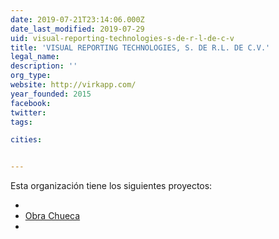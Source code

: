```yaml
---
date: 2019-07-21T23:14:06.000Z
date_last_modified: 2019-07-29
uid: visual-reporting-technologies-s-de-r-l-de-c-v
title: 'VISUAL REPORTING TECHNOLOGIES, S. DE R.L. DE C.V.'
legal_name: 
description: ''
org_type: 
website: http://virkapp.com/
year_founded: 2015
facebook: 
twitter: 
tags:

cities: 


---
```


Esta organización tiene los siguientes proyectos:

- [](/proyectos/obra-chueca)
- [Obra Chueca](/proyectos/obra-chueca)
- [](/proyectos/observatorio-de-prisiones)
